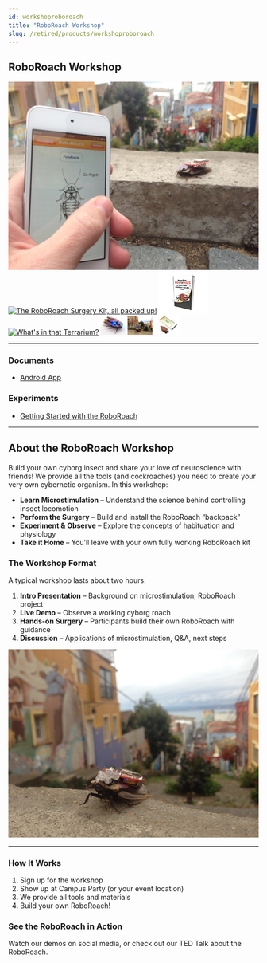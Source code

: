 ```yaml
---
id: workshoproboroach
title: "RoboRoach Workshop"
slug: /retired/products/workshoproboroach
---
```


## RoboRoach Workshop

[![RoboRoach & iPod Beta Testing](./img/roboroachgoright.jpg)](./img/roboroachgoright.jpg)
[![The RoboRoach Surgery Kit, all packed up!](./img/roboroach_surgerykit_bundle.jpg)](./img/roboroach_surgerykit_bundle.jpg)
[![RoboRoach Box small](./img/roboroach_box_small.jpg)](./img/roboroach_box.jpg)
[![What's in that Terrarium?](./img/roboroach_surgerykit_bundle_whatsinside_small.jpg)](./img/roboroach_surgerykit_bundle_whatsinside.jpg)
[![The RoboRoach gets connected!](./img/roboroach-connectionlights_sm.jpg)](./img/roboroach-connectionlights.jpg)
[![The RoboRoach goes for a stroll in Valparaiso](./img/roboroachinvalpo_sm.jpg)](./img/roboroachinvalpo.jpg)
[![The RoboRoach iPod](./img/roboroach_ipod_sm.jpg)](./img/roboroach_ipod.jpg)

---

### Documents

- [Android App](./files/RoboRoach.apk)

### Experiments

- [Getting Started with the RoboRoach](../experiments/roboroachsurgery.md)

---

## About the RoboRoach Workshop

Build your own cyborg insect and share your love of neuroscience with friends!
We provide all the tools (and cockroaches) you need to create your very own
cybernetic organism. In this workshop:

- **Learn Microstimulation** – Understand the science behind controlling insect locomotion
- **Perform the Surgery** – Build and install the RoboRoach “backpack”
- **Experiment & Observe** – Explore the concepts of habituation and physiology
- **Take it Home** – You’ll leave with your own fully working RoboRoach kit

### The Workshop Format

A typical workshop lasts about two hours:

1. **Intro Presentation** – Background on microstimulation, RoboRoach project
2. **Live Demo** – Observe a working cyborg roach
3. **Hands-on Surgery** – Participants build their own RoboRoach with guidance
4. **Discussion** – Applications of microstimulation, Q&A, next steps

![RoboRoach Main](./img/roboroach.jpg)

---

### How It Works

1. Sign up for the workshop
2. Show up at Campus Party (or your event location)
3. We provide all tools and materials
4. Build your own RoboRoach!

### See the RoboRoach in Action

Watch our demos on social media, or check out our TED Talk about the RoboRoach.

